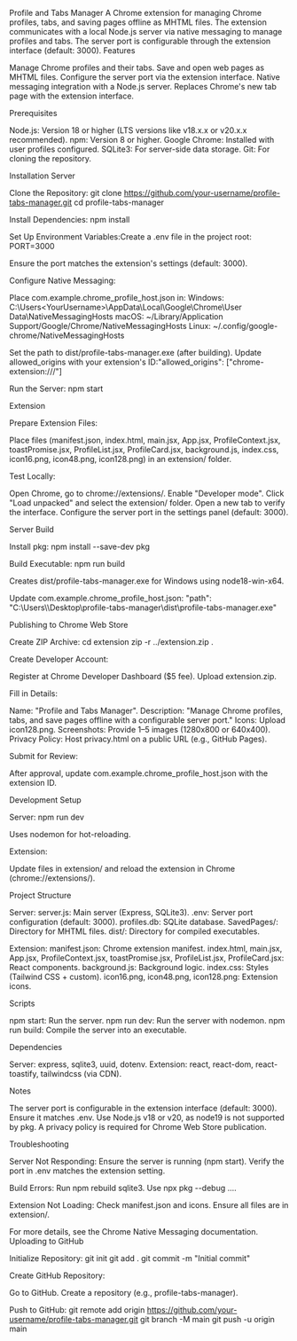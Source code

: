 Profile and Tabs Manager
A Chrome extension for managing Chrome profiles, tabs, and saving pages offline as MHTML files. The extension communicates with a local Node.js server via native messaging to manage profiles and tabs. The server port is configurable through the extension interface (default: 3000).
Features

Manage Chrome profiles and their tabs.
Save and open web pages as MHTML files.
Configure the server port via the extension interface.
Native messaging integration with a Node.js server.
Replaces Chrome's new tab page with the extension interface.

Prerequisites

Node.js: Version 18 or higher (LTS versions like v18.x.x or v20.x.x recommended).
npm: Version 8 or higher.
Google Chrome: Installed with user profiles configured.
SQLite3: For server-side data storage.
Git: For cloning the repository.

Installation
Server

Clone the Repository:
git clone https://github.com/your-username/profile-tabs-manager.git
cd profile-tabs-manager


Install Dependencies:
npm install


Set Up Environment Variables:Create a .env file in the project root:
PORT=3000

Ensure the port matches the extension's settings (default: 3000).

Configure Native Messaging:

Place com.example.chrome_profile_host.json in:
Windows: C:\Users\<YourUsername>\AppData\Local\Google\Chrome\User Data\NativeMessagingHosts
macOS: ~/Library/Application Support/Google/Chrome/NativeMessagingHosts
Linux: ~/.config/google-chrome/NativeMessagingHosts


Set the path to dist/profile-tabs-manager.exe (after building).
Update allowed_origins with your extension's ID:"allowed_origins": ["chrome-extension://<your-extension-id>/"]




Run the Server:
npm start



Extension

Prepare Extension Files:

Place files (manifest.json, index.html, main.jsx, App.jsx, ProfileContext.jsx, toastPromise.jsx, ProfileList.jsx, ProfileCard.jsx, background.js, index.css, icon16.png, icon48.png, icon128.png) in an extension/ folder.


Test Locally:

Open Chrome, go to chrome://extensions/.
Enable "Developer mode".
Click "Load unpacked" and select the extension/ folder.
Open a new tab to verify the interface.
Configure the server port in the settings panel (default: 3000).



Server Build

Install pkg:
npm install --save-dev pkg


Build Executable:
npm run build

Creates dist/profile-tabs-manager.exe for Windows using node18-win-x64.

Update com.example.chrome_profile_host.json:
"path": "C:\\Users\\<YourUsername>\\Desktop\\profile-tabs-manager\\dist\\profile-tabs-manager.exe"



Publishing to Chrome Web Store

Create ZIP Archive:
cd extension
zip -r ../extension.zip .


Create Developer Account:

Register at Chrome Developer Dashboard ($5 fee).
Upload extension.zip.


Fill in Details:

Name: "Profile and Tabs Manager".
Description: "Manage Chrome profiles, tabs, and save pages offline with a configurable server port."
Icons: Upload icon128.png.
Screenshots: Provide 1–5 images (1280x800 or 640x400).
Privacy Policy: Host privacy.html on a public URL (e.g., GitHub Pages).


Submit for Review:

After approval, update com.example.chrome_profile_host.json with the extension ID.



Development Setup

Server:
npm run dev

Uses nodemon for hot-reloading.

Extension:

Update files in extension/ and reload the extension in Chrome (chrome://extensions/).



Project Structure

Server:
server.js: Main server (Express, SQLite3).
.env: Server port configuration (default: 3000).
profiles.db: SQLite database.
SavedPages/: Directory for MHTML files.
dist/: Directory for compiled executables.


Extension:
manifest.json: Chrome extension manifest.
index.html, main.jsx, App.jsx, ProfileContext.jsx, toastPromise.jsx, ProfileList.jsx, ProfileCard.jsx: React components.
background.js: Background logic.
index.css: Styles (Tailwind CSS + custom).
icon16.png, icon48.png, icon128.png: Extension icons.



Scripts

npm start: Run the server.
npm run dev: Run the server with nodemon.
npm run build: Compile the server into an executable.

Dependencies

Server: express, sqlite3, uuid, dotenv.
Extension: react, react-dom, react-toastify, tailwindcss (via CDN).

Notes

The server port is configurable in the extension interface (default: 3000). Ensure it matches .env.
Use Node.js v18 or v20, as node19 is not supported by pkg.
A privacy policy is required for Chrome Web Store publication.

Troubleshooting

Server Not Responding:
Ensure the server is running (npm start).
Verify the port in .env matches the extension setting.


Build Errors:
Run npm rebuild sqlite3.
Use npx pkg --debug ....


Extension Not Loading:
Check manifest.json and icons.
Ensure all files are in extension/.



For more details, see the Chrome Native Messaging documentation.
Uploading to GitHub

Initialize Repository:
git init
git add .
git commit -m "Initial commit"


Create GitHub Repository:

Go to GitHub.
Create a repository (e.g., profile-tabs-manager).


Push to GitHub:
git remote add origin https://github.com/your-username/profile-tabs-manager.git
git branch -M main
git push -u origin main


